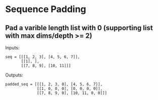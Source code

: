 # Sequence Padding

## Pad a varible length list with 0 (supporting list with max dims/depth >= 2)

Inputs:
```
seq = [[[1, 2, 3], [4, 5, 6, 7]],
       [[1], ],
       [[7, 8, 9], [10, 11]]]
```

Outputs:
```
padded_seq = [[[1, 2, 3, 0], [4, 5, 6, 7]],
              [[1, 0, 0, 0], [0, 0, 0, 0]],
              [[7, 8, 9, 0], [10, 11, 0, 0]]]
```
